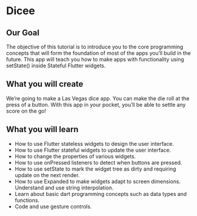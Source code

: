 
# Dicee 


## Our Goal
The objective of this tutorial is to introduce you to the core programming concepts that will form the foundation of most of the apps you’ll build in the future. This app will teach you how to make apps with functionality using setState() inside Stateful Flutter widgets.
## What you will create
We’re going to make a Las Vegas dice app. You can make the die roll at the press of a button. With this app in your pocket, you’ll be able to settle any score on the go!
## What you will learn
* How to use Flutter stateless widgets to design the user interface.
* How to use Flutter stateful widgets to update the user interface.
* How to change the properties of various widgets.
* How to use onPressed listeners to detect when buttons are pressed.
* How to use setState to mark the widget tree as dirty and requiring update on the next render.
* How to use Expanded to make widgets adapt to screen dimensions.
Understand and use string interpolation.
* Learn about basic dart programming concepts such as data types and functions.
* Code and use gesture controls.